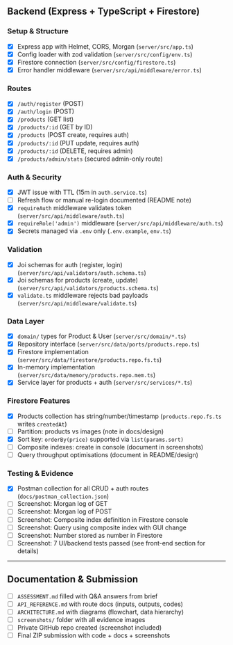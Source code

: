 ## Backend (Express + TypeScript + Firestore)

### Setup & Structure

- [x] Express app with Helmet, CORS, Morgan (`server/src/app.ts`)
- [x] Config loader with zod validation (`server/src/config/env.ts`)
- [x] Firestore connection (`server/src/config/firestore.ts`)
- [x] Error handler middleware (`server/src/api/middleware/error.ts`)

### Routes

- [x] `/auth/register` (POST)
- [x] `/auth/login` (POST)
- [x] `/products` (GET list)
- [x] `/products/:id` (GET by ID)
- [x] `/products` (POST create, requires auth)
- [x] `/products/:id` (PUT update, requires auth)
- [x] `/products/:id` (DELETE, requires admin)
- [x] `/products/admin/stats` (secured admin-only route)

### Auth & Security

- [x] JWT issue with TTL (15m in `auth.service.ts`)
- [ ] Refresh flow or manual re-login documented (README note)
- [x] `requireAuth` middleware validates token (`server/src/api/middleware/auth.ts`)
- [x] `requireRole('admin')` middleware (`server/src/api/middleware/auth.ts`)
- [x] Secrets managed via `.env` only (`.env.example`, `env.ts`)

### Validation

- [x] Joi schemas for auth (register, login) (`server/src/api/validators/auth.schema.ts`)
- [x] Joi schemas for products (create, update) (`server/src/api/validators/products.schema.ts`)
- [x] `validate.ts` middleware rejects bad payloads (`server/src/api/middleware/validate.ts`)

### Data Layer

- [x] `domain/` types for Product & User (`server/src/domain/*.ts`)
- [x] Repository interface (`server/src/data/ports/products.repo.ts`)
- [x] Firestore implementation (`server/src/data/firestore/products.repo.fs.ts`)
- [x] In-memory implementation (`server/src/data/memory/products.repo.mem.ts`)
- [x] Service layer for products + auth (`server/src/services/*.ts`)

### Firestore Features

- [x] Products collection has string/number/timestamp (`products.repo.fs.ts` writes `createdAt`)
- [ ] Partition: products vs images (note in docs/design)
- [x] Sort key: `orderBy(price)` supported via `list(params.sort)`
- [ ] Composite indexes: create in console (document in screenshots)
- [ ] Query throughput optimisations (document in README/design)

### Testing & Evidence

- [x] Postman collection for all CRUD + auth routes (`docs/postman_collection.json`)
- [ ] Screenshot: Morgan log of GET
- [ ] Screenshot: Morgan log of POST
- [ ] Screenshot: Composite index definition in Firestore console
- [ ] Screenshot: Query using composite index with GUI change
- [ ] Screenshot: Number stored as number in Firestore
- [ ] Screenshot: 7 UI/backend tests passed (see front-end section for details)

---

## Documentation & Submission

- [ ] `ASSESSMENT.md` filled with Q&A answers from brief
- [ ] `API_REFERENCE.md` with route docs (inputs, outputs, codes)
- [ ] `ARCHITECTURE.md` with diagrams (flowchart, data hierarchy)
- [ ] `screenshots/` folder with all evidence images
- [ ] Private GitHub repo created (screenshot included)
- [ ] Final ZIP submission with code + docs + screenshots
